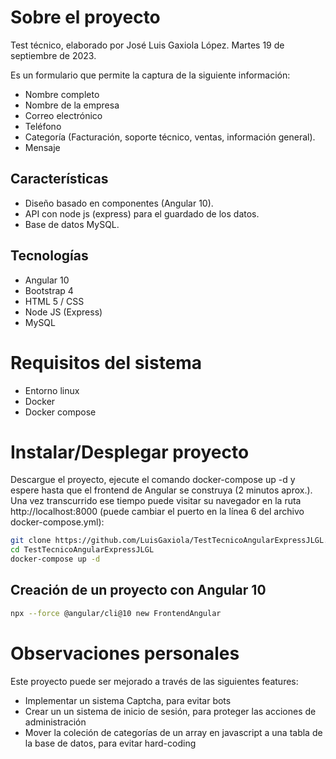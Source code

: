 # Sobre el proyecto
Test técnico, elaborado por José Luis Gaxiola López.
Martes 19 de septiembre de 2023.

Es un formulario que permite la captura de la siguiente información:
- Nombre completo
- Nombre de la empresa
- Correo electrónico
- Teléfono
- Categoría (Facturación, soporte técnico, ventas, información general).
- Mensaje

## Características
- Diseño basado en componentes (Angular 10).
- API con node js (express) para el guardado de los datos.
- Base de datos MySQL.

## Tecnologías
- Angular 10
- Bootstrap 4
- HTML 5 / CSS
- Node JS (Express)
- MySQL

# Requisitos del sistema
- Entorno linux
- Docker
- Docker compose

# Instalar/Desplegar proyecto
Descargue el proyecto, ejecute el comando docker-compose up -d y espere hasta que el frontend de Angular se construya (2 minutos aprox.). Una vez transcurrido ese tiempo puede visitar su navegador en la ruta http://localhost:8000 (puede cambiar el puerto en la línea 6 del archivo docker-compose.yml): 

```sh
git clone https://github.com/LuisGaxiola/TestTecnicoAngularExpressJLGL.git
cd TestTecnicoAngularExpressJLGL
docker-compose up -d
```

## Creación de un proyecto con Angular 10
```sh
npx --force @angular/cli@10 new FrontendAngular
```

# Observaciones personales
Este proyecto puede ser mejorado a través de las siguientes features:

- Implementar un sistema Captcha, para evitar bots
- Crear un un sistema de inicio de sesión, para proteger las acciones de administración
- Mover la coleción de categorías de un array en javascript a una tabla de la base de datos, para evitar hard-coding